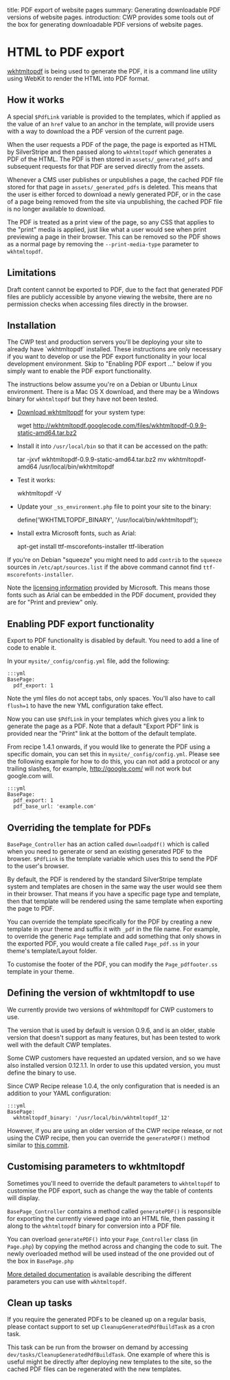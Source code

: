 title: PDF export of website pages
summary: Generating downloadable PDF versions of website pages.
introduction: CWP provides some tools out of the box for generating downloadable PDF versions of website pages.

# HTML to PDF export

[wkhtmltopdf](https://wkhtmltopdf.org/) is being used to generate the PDF, it is a command line utility
using WebKit to render the HTML into PDF format.

## How it works

A special `$PdfLink` variable is provided to the templates, which if applied as the value of an `href` value to an
anchor in the template, will provide users with a way to download the a PDF version of the current page.

When the user requests a PDF of the page, the page is exported as HTML by SilverStripe and then passed along to
`wkhtmltopdf` which generates a PDF of the HTML. The PDF is then stored in `assets/_generated_pdfs` and subsequent
requests for that PDF are served directly from the assets.

Whenever a CMS user publishes or unpublishes a page, the cached PDF file stored for that page in
`assets/_generated_pdfs` is deleted. This means that the user is either forced to download a newly generated PDF, or in
the case of a page being removed from the site via unpublishing, the cached PDF file is no longer available to download.

The PDF is treated as a print view of the page, so any CSS that applies to the "print" media is applied, just like what
a user would see when print previewing a page in their browser. This can be removed so the PDF shows as a normal page
by removing the `--print-media-type` parameter to `wkhtmltopdf`.

## Limitations

Draft content cannot be exported to PDF, due to the fact that generated PDF files are publicly accessible by anyone
viewing the website, there are no permission checks when accessing files directly in the browser.

## Installation

<div class="notice" markdown='1'>
The CWP test and production servers you'll be deploying your site to already have `wkhtmltopdf` installed.
These instructions are only necessary if you want to develop or use the PDF export functionality in your local
development environment. Skip to "Enabling PDF export ..." below if you simply want to enable the PDF export
functionality.

The instructions below assume you're on a Debian or Ubuntu Linux environment.
There is a Mac OS X download, and there may be a Windows binary for `wkhtmltopdf` but they have not been tested.
</div>

* [Download wkhtmltopdf](https://wkhtmltopdf.org/downloads.html) for your system type:

	wget http://wkhtmltopdf.googlecode.com/files/wkhtmltopdf-0.9.9-static-amd64.tar.bz2

* Install it into `/usr/local/bin` so that it can be accessed on the path:

	tar -jxvf wkhtmltopdf-0.9.9-static-amd64.tar.bz2
	mv wkhtmltopdf-amd64 /usr/local/bin/wkhtmltopdf

* Test it works:

	wkhtmltopdf -V

* Update your `_ss_environment.php` file to point your site to the binary:

	define('WKHTMLTOPDF_BINARY', '/usr/local/bin/wkhtmltopdf');

* Install extra Microsoft fonts, such as Arial:

	apt-get install ttf-mscorefonts-installer ttf-liberation

If you're on Debian "squeeze" you might need to add `contrib` to the `squeeze` sources in `/etc/apt/sources.list` if
the above command cannot find `ttf-mscorefonts-installer`.

Note the [licensing information](http://www.microsoft.com/typography/RedistributionFAQ.mspx) provided by Microsoft.
This means those fonts such as Arial can be embedded in the PDF document, provided they are for "Print and preview"
only.

## Enabling PDF export functionality

Export to PDF functionality is disabled by default. You need to add a line of code to enable it.

In your `mysite/_config/config.yml` file, add the following:

	:::yml
	BasePage:
	  pdf_export: 1

Note the yml files do not accept tabs, only spaces. You'll also have to call `flush=1` to have the new YML configuration
take effect.

Now you can use `$PdfLink` in your templates which gives you a link to generate the page as a PDF.
Note that a default "Export PDF" link is provided near the "Print" link at the bottom of the default template.

From recipe 1.4.1 onwards, if you would like to generate the PDF using a specific domain, you can set this in `mysite/_config/config.yml`. Please see the following example for how to do this, you can not add a protocol or any trailing slashes, for example, http://google.com/ will not work but google.com will.

	:::yml
	BasePage:
	  pdf_export: 1
	  pdf_base_url: 'example.com'

## Overriding the template for PDFs

`BasePage_Controller` has an action called `downloadpdf()` which is called when you need to generate or send an existing
generated PDF to the browser. `$PdfLink` is the template variable which uses this to send the PDF to the user's browser.

By default, the PDF is rendered by the standard SilverStripe template system and templates are chosen in the same way
the user would see them in their browser. That means if you have a specific page type and template, then that template
will be rendered using the same template when exporting the page to PDF.

You can override the template specifically for the PDF by creating a new template in your theme and suffix it
with `_pdf` in the file name. For example, to override the generic `Page` template and add something that only
shows in the exported PDF, you would create a file called `Page_pdf.ss` in your theme's template/Layout
folder.

To customise the footer of the PDF, you can modify the `Page_pdffooter.ss` template in your theme.

## Defining the version of wkhtmltopdf to use

We currently provide two versions of wkhtmltopdf for CWP customers to use.

The version that is used by default is version 0.9.6, and is an older, stable version that doesn't support as many
features, but has been tested to work well with the default CWP templates.

Some CWP customers have requested an updated version, and so we have also installed version 0.12.1.1. In order to use
this updated version, you must define the binary to use.

Since CWP Recipe release 1.0.4, the only configuration that is needed is an addition to your YAML configuration:

	:::yml
	BasePage:
	  wkhtmltopdf_binary: '/usr/local/bin/wkhtmltopdf_12'

However, if you are using an older version of the CWP recipe release, or not using the CWP recipe, then you can override
the `generatePDF()` method similar to
[this commit](https://gitlab.cwp.govt.nz/cwp/cwp/commit/21201d0b477430a6867e4307bab12c3e94e1c26b).

## Customising parameters to wkhtmltopdf

Sometimes you'll need to override the default parameters to `wkhtmltopdf` to customise the PDF export, such as change
the way the table of contents will display.

`BasePage_Controller` contains a method called `generatePDF()` is responsible for exporting the currently viewed page
into an HTML file, then passing it along to the `wkhtmltopdf` binary for conversion into a PDF file.

You can overload `generatePDF()` into your `Page_Controller` class (in `Page.php`) by copying the method across and
changing the code to suit. The newly overloaded method will be used instead of the one provided out of the box in
`BasePage.php`

[More detailed documentation](http://madalgo.au.dk/~jakobt/wkhtmltoxdoc/wkhtmltopdf-0.9.9-doc.html)
is available describing the different parameters you can use with `wkhtmltopdf`.

## Clean up tasks

If you require the generated PDFs to be cleaned up on a regular basis, please contact support to set up `CleanupGeneratedPdfBuildTask` as a cron task.

This task can be run from the browser on demand by accessing `dev/tasks/CleanupGeneratedPdfBuildTask`.
One example of where this is useful might be directly after deploying new templates to the site, so the cached
PDF files can be regenerated with the new templates.
